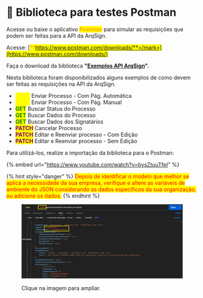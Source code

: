 # 🔳 Biblioteca para testes Postman

Acesse ou baixe o aplicativo <mark style="color:orange;">**Postman**</mark> para simular as requisições que podem ser feitas para a API da ArqSign.

Acesse: [<mark style="color:orange;">**https://www.postman.com/downloads/**</mark>](https://www.postman.com/downloads/)

Faça o download da biblioteca **"**[**Exemplos API ArqSign**](https://view.genially.com/66e45805210207c31eb0b501)**".**

Nesta biblioteca foram disponibilizados alguns exemplos de como devem ser feitas as requisições na API da ArqSign.&#x20;

* <mark style="color:yellow;">**POST**</mark> Enviar Processo - Com Pág. Automática
* <mark style="color:yellow;">**POST**</mark> Enviar Processo - Com Pág. Manual
* <mark style="color:green;">**GET**</mark> Buscar Status do Processo
* <mark style="color:green;">**GET**</mark> Buscar Dados do Processo
* <mark style="color:green;">**GET**</mark> Buscar Dados dos Signatários
* <mark style="color:purple;">**PATCH**</mark> Cancelar Processo
* <mark style="color:purple;">**PATCH**</mark> Editar e Reenviar processo - Com Edição
* <mark style="color:purple;">**PATCH**</mark> Editar e Reenviar processo - Sem Edição

Para utilizá-los, realize a importação da biblioteca para o Postman:

{% embed url="https://www.youtube.com/watch?v=bysZtuuTfeI" %}

{% hint style="danger" %}
<mark style="color:red;">Depois de identificar o modelo que melhor se aplica a necessidade da sua empresa, verifique e altere as variáveis de ambiente do JSON considerando as dados específicos da sua organização, ou adicione os dados.</mark>
{% endhint %}

<figure><img src="../../.gitbook/assets/image (450).png" alt=""><figcaption><p>Clique na imagem para ampliar.</p></figcaption></figure>
